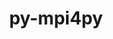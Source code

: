 ---
title: "py-mpi4py"
layout: cache
categories: [package, develop]
meta: {"compilers": ["apple-clang@16.0.0", "gcc@11.1.0", "gcc@11.4.0", "gcc@13.2.0", "intel-oneapi-compilers@2025.1.0"], "num_specs": 212, "num_specs_by_stack": {"data-vis-sdk": 12, "e4s": 52, "e4s-neoverse-v2": 27, "e4s-oneapi": 22, "e4s-rocm-external": 9, "hep": 5, "ml-darwin-aarch64-mps": 11, "ml-linux-aarch64-cpu": 13, "ml-linux-aarch64-cuda": 24, "ml-linux-x86_64-cpu": 13, "ml-linux-x86_64-cuda": 24, "root": 212}, "oss": ["sequoia", "ubuntu20.04", "ubuntu22.04", "ubuntu24.04"], "platforms": ["darwin", "linux"], "stacks": ["data-vis-sdk", "e4s", "e4s-neoverse-v2", "e4s-oneapi", "e4s-rocm-external", "hep", "ml-darwin-aarch64-mps", "ml-linux-aarch64-cpu", "ml-linux-aarch64-cuda", "ml-linux-x86_64-cpu", "ml-linux-x86_64-cuda", "root"], "targets": ["aarch64", "neoverse_v2", "x86_64_v3"], "versions": ["3.1.6", "4.0.1"]}
spec_details: [{"compiler": "apple-clang@16.0.0", "hash": "22llosa46mgo6hx6dyyl7fkgga2ytr4s", "os": "sequoia", "platform": "darwin", "size": "-", "stacks": ["ml-darwin-aarch64-mps", "root"], "target": "aarch64", "variants": ["build_system=python_pip"], "versions": ["4.0.1"]}, {"compiler": "apple-clang@16.0.0", "hash": "23c7mv56xmxcznmqjf33iuauh24zzwt6", "os": "sequoia", "platform": "darwin", "size": "-", "stacks": ["ml-darwin-aarch64-mps", "root"], "target": "aarch64", "variants": ["build_system=python_pip"], "versions": ["4.0.1"]}, {"compiler": "gcc@11.4.0", "hash": "23q3xcdeqqnrdeaoh6gxembrmtw7hfls", "os": "ubuntu22.04", "platform": "linux", "size": "-", "stacks": ["e4s-rocm-external", "root"], "target": "x86_64_v3", "variants": ["build_system=python_pip"], "versions": ["4.0.1"]}, {"compiler": "gcc@11.4.0", "hash": "2feova4prghd2gkebr23if6bojkyydpt", "os": "ubuntu22.04", "platform": "linux", "size": "-", "stacks": ["e4s", "root"], "target": "x86_64_v3", "variants": ["build_system=python_pip"], "versions": ["4.0.1"]}, {"compiler": "gcc@13.2.0", "hash": "2fvfdkyk4mgtmscl7j5f4au5t2yx4bi5", "os": "ubuntu24.04", "platform": "linux", "size": "-", "stacks": ["ml-linux-aarch64-cpu", "root"], "target": "aarch64", "variants": ["build_system=python_pip"], "versions": ["4.0.1"]}, {"compiler": "gcc@11.4.0", "hash": "2ixadul7g2ibuaucu6wvaa4jzmaef6ic", "os": "ubuntu22.04", "platform": "linux", "size": "-", "stacks": ["e4s", "root"], "target": "x86_64_v3", "variants": ["build_system=python_pip"], "versions": ["4.0.1"]}, {"compiler": "gcc@11.4.0", "hash": "2mxnftbllsa6bd7haptfukzq2vkc34uj", "os": "ubuntu22.04", "platform": "linux", "size": "-", "stacks": ["e4s-neoverse-v2", "root"], "target": "neoverse_v2", "variants": ["build_system=python_pip"], "versions": ["4.0.1"]}, {"compiler": "gcc@11.4.0", "hash": "2ui7ndk4vl5cwmy7fp7ltz5lvo5hh6nd", "os": "ubuntu22.04", "platform": "linux", "size": "-", "stacks": ["e4s-neoverse-v2", "root"], "target": "neoverse_v2", "variants": ["build_system=python_pip"], "versions": ["4.0.1"]}, {"compiler": "gcc@11.4.0", "hash": "2zx7epof3p3goikmwv3rzzjqpeaf2mtn", "os": "ubuntu22.04", "platform": "linux", "size": "-", "stacks": ["e4s-neoverse-v2", "root"], "target": "neoverse_v2", "variants": ["build_system=python_pip"], "versions": ["4.0.1"]}, {"compiler": "gcc@11.4.0", "hash": "36oy4rfxg2kfvsk4zmg4mv3bn3x5sxbo", "os": "ubuntu22.04", "platform": "linux", "size": "-", "stacks": ["e4s-neoverse-v2", "root"], "target": "neoverse_v2", "variants": ["build_system=python_pip"], "versions": ["4.0.1"]}, {"compiler": "gcc@13.2.0", "hash": "3jjoy6rgf47wxaduuckilsfn54q7kwps", "os": "ubuntu24.04", "platform": "linux", "size": "-", "stacks": ["ml-linux-aarch64-cuda", "root"], "target": "aarch64", "variants": ["build_system=python_pip"], "versions": ["4.0.1"]}, {"compiler": "gcc@11.4.0", "hash": "3u2lcy4icmxvfeff3h2hn5tslclkrm33", "os": "ubuntu22.04", "platform": "linux", "size": "-", "stacks": ["hep", "root"], "target": "x86_64_v3", "variants": ["build_system=python_pip"], "versions": ["4.0.1"]}, {"compiler": "intel-oneapi-compilers@2025.1.0", "hash": "3wag7gg5few4dyaugqkh3xlvea3zia4m", "os": "ubuntu22.04", "platform": "linux", "size": "-", "stacks": ["e4s-oneapi", "root"], "target": "x86_64_v3", "variants": ["build_system=python_pip"], "versions": ["4.0.1"]}, {"compiler": "gcc@11.4.0", "hash": "3yg7mb3joqfede6zmcyarzwv2cosa6f5", "os": "ubuntu22.04", "platform": "linux", "size": "-", "stacks": ["e4s", "root"], "target": "x86_64_v3", "variants": ["build_system=python_pip"], "versions": ["4.0.1"]}, {"compiler": "gcc@13.2.0", "hash": "46ssfktjloubssmpwgvdznkfpmzt7jht", "os": "ubuntu24.04", "platform": "linux", "size": "-", "stacks": ["ml-linux-aarch64-cpu", "root"], "target": "aarch64", "variants": ["build_system=python_pip"], "versions": ["4.0.1"]}, {"compiler": "gcc@13.2.0", "hash": "4ae6wuu3jzn2vbhfg6wy32bk2ar2rr5c", "os": "ubuntu24.04", "platform": "linux", "size": "-", "stacks": ["ml-linux-x86_64-cuda", "root"], "target": "x86_64_v3", "variants": ["build_system=python_pip"], "versions": ["4.0.1"]}, {"compiler": "gcc@13.2.0", "hash": "4djpyepnapobrk3kqe75kkfjcyofpfys", "os": "ubuntu24.04", "platform": "linux", "size": "-", "stacks": ["ml-linux-aarch64-cuda", "root"], "target": "aarch64", "variants": ["build_system=python_pip"], "versions": ["4.0.1"]}, {"compiler": "gcc@13.2.0", "hash": "4t6mpqbfyev56lv7buliifqvdymdztio", "os": "ubuntu24.04", "platform": "linux", "size": "-", "stacks": ["ml-linux-aarch64-cpu", "root"], "target": "aarch64", "variants": ["build_system=python_pip"], "versions": ["4.0.1"]}, {"compiler": "gcc@13.2.0", "hash": "4ukwjcbfg6clof3xxjdjy5x7ue7wgd2x", "os": "ubuntu24.04", "platform": "linux", "size": "-", "stacks": ["ml-linux-x86_64-cpu", "root"], "target": "x86_64_v3", "variants": ["build_system=python_pip"], "versions": ["4.0.1"]}, {"compiler": "apple-clang@16.0.0", "hash": "4wo4wu3diz2ughwxxke4xu6lawdmcl33", "os": "sequoia", "platform": "darwin", "size": "-", "stacks": ["ml-darwin-aarch64-mps", "root"], "target": "aarch64", "variants": ["build_system=python_pip"], "versions": ["4.0.1"]}, {"compiler": "gcc@13.2.0", "hash": "4yk7dz7asyldg2lqwnwv2ogvb5lu3loa", "os": "ubuntu24.04", "platform": "linux", "size": "-", "stacks": ["ml-linux-aarch64-cpu", "root"], "target": "aarch64", "variants": ["build_system=python_pip"], "versions": ["4.0.1"]}, {"compiler": "gcc@11.4.0", "hash": "5di5kewyfby23x22e6pgr6jhbctk3v6p", "os": "ubuntu22.04", "platform": "linux", "size": "-", "stacks": ["e4s-neoverse-v2", "root"], "target": "neoverse_v2", "variants": ["build_system=python_pip"], "versions": ["4.0.1"]}, {"compiler": "gcc@11.4.0", "hash": "5ge7tgigyc2jakhnp2xmycwvqh37den2", "os": "ubuntu22.04", "platform": "linux", "size": "-", "stacks": ["e4s", "root"], "target": "x86_64_v3", "variants": ["build_system=python_pip"], "versions": ["4.0.1"]}, {"compiler": "gcc@13.2.0", "hash": "5hba5cqr467skl7uvvud3mj7pqyzadz5", "os": "ubuntu24.04", "platform": "linux", "size": "-", "stacks": ["ml-linux-aarch64-cuda", "root"], "target": "aarch64", "variants": ["build_system=python_pip"], "versions": ["4.0.1"]}, {"compiler": "gcc@11.4.0", "hash": "5nnhsvkcth3redoszwzwpqkpr7dy5enp", "os": "ubuntu22.04", "platform": "linux", "size": "-", "stacks": ["e4s", "root"], "target": "x86_64_v3", "variants": ["build_system=python_pip"], "versions": ["4.0.1"]}, {"compiler": "gcc@11.4.0", "hash": "5tysdndbzrg37bdlf253qe6ir6z4h75d", "os": "ubuntu22.04", "platform": "linux", "size": "-", "stacks": ["e4s-neoverse-v2", "root"], "target": "neoverse_v2", "variants": ["build_system=python_pip"], "versions": ["4.0.1"]}, {"compiler": "gcc@13.2.0", "hash": "62bwrv7bw3muuge6cn2dpzmdvattxn6e", "os": "ubuntu24.04", "platform": "linux", "size": "-", "stacks": ["ml-linux-x86_64-cuda", "root"], "target": "x86_64_v3", "variants": ["build_system=python_pip"], "versions": ["4.0.1"]}, {"compiler": "gcc@13.2.0", "hash": "6375ifk4nnpv65yb6fr635zgfjlya6cb", "os": "ubuntu24.04", "platform": "linux", "size": "-", "stacks": ["ml-linux-x86_64-cuda", "root"], "target": "x86_64_v3", "variants": ["build_system=python_pip"], "versions": ["4.0.1"]}, {"compiler": "gcc@13.2.0", "hash": "65mlmhxibvhvddgezodzlvwlc6whuteq", "os": "ubuntu24.04", "platform": "linux", "size": "-", "stacks": ["ml-linux-aarch64-cuda", "root"], "target": "aarch64", "variants": ["build_system=python_pip"], "versions": ["4.0.1"]}, {"compiler": "gcc@13.2.0", "hash": "6avnpja5lbxof5vvt2atdlqixaetzvap", "os": "ubuntu24.04", "platform": "linux", "size": "-", "stacks": ["ml-linux-aarch64-cuda", "root"], "target": "aarch64", "variants": ["build_system=python_pip"], "versions": ["4.0.1"]}, {"compiler": "gcc@11.4.0", "hash": "6ivh3jbslywlfpw2vln7a6nrn2buvzlb", "os": "ubuntu22.04", "platform": "linux", "size": "-", "stacks": ["e4s-neoverse-v2", "root"], "target": "neoverse_v2", "variants": ["build_system=python_pip"], "versions": ["4.0.1"]}, {"compiler": "intel-oneapi-compilers@2025.1.0", "hash": "6ixxixzu5bkwixdb6fyozvzy7uhasnjv", "os": "ubuntu22.04", "platform": "linux", "size": "-", "stacks": ["e4s-oneapi", "root"], "target": "x86_64_v3", "variants": ["build_system=python_pip"], "versions": ["4.0.1"]}, {"compiler": "gcc@11.4.0", "hash": "6joltkudh4wkjftjlfa3c4x5rjnvkrci", "os": "ubuntu22.04", "platform": "linux", "size": "-", "stacks": ["e4s-rocm-external", "root"], "target": "x86_64_v3", "variants": ["build_system=python_pip"], "versions": ["4.0.1"]}, {"compiler": "gcc@13.2.0", "hash": "6xosmjwpv3gvuuthkgjbsiheheusioof", "os": "ubuntu24.04", "platform": "linux", "size": "-", "stacks": ["ml-linux-x86_64-cuda", "root"], "target": "x86_64_v3", "variants": ["build_system=python_pip"], "versions": ["4.0.1"]}, {"compiler": "gcc@13.2.0", "hash": "7dnkgo46gwx2swnclztlf7aloww3wxkr", "os": "ubuntu24.04", "platform": "linux", "size": "-", "stacks": ["ml-linux-aarch64-cuda", "root"], "target": "aarch64", "variants": ["build_system=python_pip"], "versions": ["4.0.1"]}, {"compiler": "intel-oneapi-compilers@2025.1.0", "hash": "7g4og5r3wzarje5tlxqnianseusbry4w", "os": "ubuntu22.04", "platform": "linux", "size": "-", "stacks": ["e4s-oneapi", "root"], "target": "x86_64_v3", "variants": ["build_system=python_pip"], "versions": ["4.0.1"]}, {"compiler": "gcc@11.4.0", "hash": "7lxw5cun6oesrnsmxiw7zzy6bq6dbqmy", "os": "ubuntu22.04", "platform": "linux", "size": "-", "stacks": ["e4s-neoverse-v2", "root"], "target": "neoverse_v2", "variants": ["build_system=python_pip"], "versions": ["4.0.1"]}, {"compiler": "gcc@11.1.0", "hash": "7pmehyk3zv4zyhj576okg45cpdc7chhc", "os": "ubuntu20.04", "platform": "linux", "size": "-", "stacks": ["data-vis-sdk", "root"], "target": "x86_64_v3", "variants": ["build_system=python_pip"], "versions": ["3.1.6"]}, {"compiler": "gcc@11.4.0", "hash": "7qu77dbqgt7l443ztt6hairduwxaioqu", "os": "ubuntu22.04", "platform": "linux", "size": "-", "stacks": ["e4s", "root"], "target": "x86_64_v3", "variants": ["build_system=python_pip"], "versions": ["4.0.1"]}, {"compiler": "gcc@11.1.0", "hash": "7sb75yd5vynjygio7oq2aybblqcdluvw", "os": "ubuntu20.04", "platform": "linux", "size": "-", "stacks": ["data-vis-sdk", "root"], "target": "x86_64_v3", "variants": ["build_system=python_pip"], "versions": ["3.1.6"]}, {"compiler": "gcc@11.1.0", "hash": "7vbd6xmffoutyu3fms7xu6rbmxmjm4oo", "os": "ubuntu20.04", "platform": "linux", "size": "-", "stacks": ["data-vis-sdk", "root"], "target": "x86_64_v3", "variants": ["build_system=python_pip"], "versions": ["3.1.6"]}, {"compiler": "apple-clang@16.0.0", "hash": "7w7sxlo22o2vwib6b56vurd35c6ukk6p", "os": "sequoia", "platform": "darwin", "size": "-", "stacks": ["ml-darwin-aarch64-mps", "root"], "target": "aarch64", "variants": ["build_system=python_pip"], "versions": ["4.0.1"]}, {"compiler": "gcc@11.4.0", "hash": "aipj3zamgfqmayun2exswtuj6vfgcow3", "os": "ubuntu22.04", "platform": "linux", "size": "-", "stacks": ["e4s-neoverse-v2", "root"], "target": "neoverse_v2", "variants": ["build_system=python_pip"], "versions": ["4.0.1"]}, {"compiler": "gcc@11.4.0", "hash": "autvj6j56g35jgi7jzqssg7vx4dkgbnv", "os": "ubuntu22.04", "platform": "linux", "size": "-", "stacks": ["e4s-neoverse-v2", "root"], "target": "neoverse_v2", "variants": ["build_system=python_pip"], "versions": ["4.0.1"]}, {"compiler": "gcc@11.4.0", "hash": "axkhewhzvouf2ilv3rn5daw6g2vd2snm", "os": "ubuntu22.04", "platform": "linux", "size": "-", "stacks": ["e4s-neoverse-v2", "root"], "target": "neoverse_v2", "variants": ["build_system=python_pip"], "versions": ["4.0.1"]}, {"compiler": "gcc@11.4.0", "hash": "b6fvsahh2n53iiq42auwny4udjgkkjue", "os": "ubuntu22.04", "platform": "linux", "size": "-", "stacks": ["e4s", "root"], "target": "x86_64_v3", "variants": ["build_system=python_pip"], "versions": ["4.0.1"]}, {"compiler": "gcc@11.4.0", "hash": "b7brjwcwlowzppkor35e66ljnbdurep3", "os": "ubuntu22.04", "platform": "linux", "size": "-", "stacks": ["e4s-neoverse-v2", "root"], "target": "neoverse_v2", "variants": ["build_system=python_pip"], "versions": ["4.0.1"]}, {"compiler": "intel-oneapi-compilers@2025.1.0", "hash": "b7ruauuxrdmwupcypwntlwmeitbr5akl", "os": "ubuntu22.04", "platform": "linux", "size": "-", "stacks": ["e4s-oneapi", "root"], "target": "x86_64_v3", "variants": ["build_system=python_pip"], "versions": ["4.0.1"]}, {"compiler": "gcc@13.2.0", "hash": "bohyooogvuzhhb6ta4a5q5szyirx3byd", "os": "ubuntu24.04", "platform": "linux", "size": "-", "stacks": ["ml-linux-x86_64-cpu", "root"], "target": "x86_64_v3", "variants": ["build_system=python_pip"], "versions": ["4.0.1"]}, {"compiler": "intel-oneapi-compilers@2025.1.0", "hash": "brmrjedndjuc4roquxl6mrfxrgl4t3cx", "os": "ubuntu22.04", "platform": "linux", "size": "-", "stacks": ["e4s-oneapi", "root"], "target": "x86_64_v3", "variants": ["build_system=python_pip"], "versions": ["4.0.1"]}, {"compiler": "intel-oneapi-compilers@2025.1.0", "hash": "c5pszu6q35dhmbjr2ly4viydxb6dxq4u", "os": "ubuntu22.04", "platform": "linux", "size": "-", "stacks": ["e4s-oneapi", "root"], "target": "x86_64_v3", "variants": ["build_system=python_pip"], "versions": ["4.0.1"]}, {"compiler": "intel-oneapi-compilers@2025.1.0", "hash": "cb72i6ojc4zsv5sqh5h2dvyialkalqzr", "os": "ubuntu22.04", "platform": "linux", "size": "-", "stacks": ["e4s-oneapi", "root"], "target": "x86_64_v3", "variants": ["build_system=python_pip"], "versions": ["4.0.1"]}, {"compiler": "gcc@13.2.0", "hash": "ce26lia4xppzfvaagagwsutztvcupced", "os": "ubuntu24.04", "platform": "linux", "size": "-", "stacks": ["ml-linux-x86_64-cpu", "root"], "target": "x86_64_v3", "variants": ["build_system=python_pip"], "versions": ["4.0.1"]}, {"compiler": "gcc@13.2.0", "hash": "cieic2ygqaggh2jac4moyqt362k2vmzx", "os": "ubuntu24.04", "platform": "linux", "size": "-", "stacks": ["ml-linux-aarch64-cuda", "root"], "target": "aarch64", "variants": ["build_system=python_pip"], "versions": ["4.0.1"]}, {"compiler": "gcc@11.4.0", "hash": "ckupi5opxz2oxboeevc7fanm4gx5dv3k", "os": "ubuntu22.04", "platform": "linux", "size": "-", "stacks": ["e4s", "root"], "target": "x86_64_v3", "variants": ["build_system=python_pip"], "versions": ["4.0.1"]}, {"compiler": "gcc@11.4.0", "hash": "cpf7t6ahql5q6izrfhdfz33yd5da3pqr", "os": "ubuntu22.04", "platform": "linux", "size": "-", "stacks": ["e4s-neoverse-v2", "root"], "target": "neoverse_v2", "variants": ["build_system=python_pip"], "versions": ["4.0.1"]}, {"compiler": "gcc@13.2.0", "hash": "cwz2aa3r54q7dvoycq24vso7aclfivmn", "os": "ubuntu24.04", "platform": "linux", "size": "-", "stacks": ["ml-linux-x86_64-cuda", "root"], "target": "x86_64_v3", "variants": ["build_system=python_pip"], "versions": ["4.0.1"]}, {"compiler": "gcc@11.4.0", "hash": "czl7l5hwz5vqp3suopxf57tm754zhvmk", "os": "ubuntu22.04", "platform": "linux", "size": "-", "stacks": ["e4s-neoverse-v2", "root"], "target": "neoverse_v2", "variants": ["build_system=python_pip"], "versions": ["4.0.1"]}, {"compiler": "gcc@13.2.0", "hash": "d26yiylvtkpl562df5kdjj4cc3x3daqi", "os": "ubuntu24.04", "platform": "linux", "size": "-", "stacks": ["ml-linux-aarch64-cuda", "root"], "target": "aarch64", "variants": ["build_system=python_pip"], "versions": ["4.0.1"]}, {"compiler": "intel-oneapi-compilers@2025.1.0", "hash": "d6comdjosx5szftjftw3ltyxqcgjupzf", "os": "ubuntu22.04", "platform": "linux", "size": "-", "stacks": ["e4s-oneapi", "root"], "target": "x86_64_v3", "variants": ["build_system=python_pip"], "versions": ["4.0.1"]}, {"compiler": "intel-oneapi-compilers@2025.1.0", "hash": "dhemy5ctpx27owcukubalgoiqvevc62u", "os": "ubuntu22.04", "platform": "linux", "size": "-", "stacks": ["e4s-oneapi", "root"], "target": "x86_64_v3", "variants": ["build_system=python_pip"], "versions": ["4.0.1"]}, {"compiler": "gcc@13.2.0", "hash": "dixp7joia6ljp3j7vxc323ppkm4uxuru", "os": "ubuntu24.04", "platform": "linux", "size": "-", "stacks": ["ml-linux-aarch64-cuda", "root"], "target": "aarch64", "variants": ["build_system=python_pip"], "versions": ["4.0.1"]}, {"compiler": "gcc@11.4.0", "hash": "dl25hndoibghy627szjrilmft4rjwri7", "os": "ubuntu22.04", "platform": "linux", "size": "-", "stacks": ["e4s", "root"], "target": "x86_64_v3", "variants": ["build_system=python_pip"], "versions": ["4.0.1"]}, {"compiler": "gcc@11.4.0", "hash": "dnd67gx4mdnfzn3ehenk7anrmwjzmqrj", "os": "ubuntu22.04", "platform": "linux", "size": "-", "stacks": ["e4s", "root"], "target": "x86_64_v3", "variants": ["build_system=python_pip"], "versions": ["4.0.1"]}, {"compiler": "gcc@13.2.0", "hash": "ecitv4i4bp3tlhqdd2b37bmgbknkt6bu", "os": "ubuntu24.04", "platform": "linux", "size": "-", "stacks": ["ml-linux-x86_64-cuda", "root"], "target": "x86_64_v3", "variants": ["build_system=python_pip"], "versions": ["4.0.1"]}, {"compiler": "gcc@11.4.0", "hash": "euygkhjx25piwneapzdry3ec5ilkbdig", "os": "ubuntu22.04", "platform": "linux", "size": "-", "stacks": ["e4s-neoverse-v2", "root"], "target": "neoverse_v2", "variants": ["build_system=python_pip"], "versions": ["4.0.1"]}, {"compiler": "gcc@13.2.0", "hash": "ezyozrkd35fwvzmsdyvi5c5vjqmgcla5", "os": "ubuntu24.04", "platform": "linux", "size": "-", "stacks": ["ml-linux-aarch64-cuda", "root"], "target": "aarch64", "variants": ["build_system=python_pip"], "versions": ["4.0.1"]}, {"compiler": "gcc@11.4.0", "hash": "fgevfcswtll66cyeljq63m44homxc3m7", "os": "ubuntu22.04", "platform": "linux", "size": "-", "stacks": ["e4s", "root"], "target": "x86_64_v3", "variants": ["build_system=python_pip"], "versions": ["4.0.1"]}, {"compiler": "gcc@13.2.0", "hash": "fptr27lfnbwwt6vofutotmad2pvnx6ja", "os": "ubuntu24.04", "platform": "linux", "size": "-", "stacks": ["ml-linux-aarch64-cuda", "root"], "target": "aarch64", "variants": ["build_system=python_pip"], "versions": ["4.0.1"]}, {"compiler": "apple-clang@16.0.0", "hash": "fw2vzgs3cmpkpytpezzk4exjrbtn2bx4", "os": "sequoia", "platform": "darwin", "size": "-", "stacks": ["ml-darwin-aarch64-mps", "root"], "target": "aarch64", "variants": ["build_system=python_pip"], "versions": ["4.0.1"]}, {"compiler": "gcc@13.2.0", "hash": "gvco62regmn74mxxmvl5nkd6qdv3e5z5", "os": "ubuntu24.04", "platform": "linux", "size": "-", "stacks": ["ml-linux-x86_64-cuda", "root"], "target": "x86_64_v3", "variants": ["build_system=python_pip"], "versions": ["4.0.1"]}, {"compiler": "gcc@11.4.0", "hash": "gzdpwgdsblww3hmvje46s4nrpvb2z2ip", "os": "ubuntu22.04", "platform": "linux", "size": "-", "stacks": ["e4s", "root"], "target": "x86_64_v3", "variants": ["build_system=python_pip"], "versions": ["4.0.1"]}, {"compiler": "gcc@11.4.0", "hash": "h2hxl5bfkcozftyzf3zcvvvqyf4wqaaa", "os": "ubuntu22.04", "platform": "linux", "size": "-", "stacks": ["hep", "root"], "target": "x86_64_v3", "variants": ["build_system=python_pip"], "versions": ["4.0.1"]}, {"compiler": "gcc@11.4.0", "hash": "hd2lnvngr6ps4lrorohtfcg456hbtphz", "os": "ubuntu22.04", "platform": "linux", "size": "-", "stacks": ["e4s-neoverse-v2", "root"], "target": "neoverse_v2", "variants": ["build_system=python_pip"], "versions": ["4.0.1"]}, {"compiler": "gcc@13.2.0", "hash": "hma7ghs5eiqftwiopbaud4l7j7eyt2sh", "os": "ubuntu24.04", "platform": "linux", "size": "-", "stacks": ["ml-linux-aarch64-cuda", "root"], "target": "aarch64", "variants": ["build_system=python_pip"], "versions": ["4.0.1"]}, {"compiler": "gcc@11.4.0", "hash": "hp6lr5x53a23it7zwcv7bon5oamvkiwj", "os": "ubuntu22.04", "platform": "linux", "size": "-", "stacks": ["e4s", "root"], "target": "x86_64_v3", "variants": ["build_system=python_pip"], "versions": ["4.0.1"]}, {"compiler": "gcc@11.4.0", "hash": "hqfbx7jhr5nz5yvdqe7uxf7u6lkppeu7", "os": "ubuntu22.04", "platform": "linux", "size": "-", "stacks": ["e4s", "root"], "target": "x86_64_v3", "variants": ["build_system=python_pip"], "versions": ["4.0.1"]}, {"compiler": "gcc@13.2.0", "hash": "i7dhj63advzvl2cp22ebbxzt6vz4vrk2", "os": "ubuntu24.04", "platform": "linux", "size": "-", "stacks": ["ml-linux-aarch64-cuda", "root"], "target": "aarch64", "variants": ["build_system=python_pip"], "versions": ["4.0.1"]}, {"compiler": "gcc@13.2.0", "hash": "ibamhurfypyspvvv2vnq2n4cu3fapsou", "os": "ubuntu24.04", "platform": "linux", "size": "-", "stacks": ["ml-linux-x86_64-cuda", "root"], "target": "x86_64_v3", "variants": ["build_system=python_pip"], "versions": ["4.0.1"]}, {"compiler": "gcc@11.1.0", "hash": "ihmyjvhgo54h27plvxllbwfrqkuaid5i", "os": "ubuntu20.04", "platform": "linux", "size": "-", "stacks": ["data-vis-sdk", "root"], "target": "x86_64_v3", "variants": ["build_system=python_pip"], "versions": ["3.1.6"]}, {"compiler": "gcc@13.2.0", "hash": "iklkhoepjpakuae4ptpeo3tfueee4xqw", "os": "ubuntu24.04", "platform": "linux", "size": "-", "stacks": ["ml-linux-aarch64-cuda", "root"], "target": "aarch64", "variants": ["build_system=python_pip"], "versions": ["4.0.1"]}, {"compiler": "gcc@11.4.0", "hash": "ilb2crzuhzdcuvu3afkmaojlddks7b2p", "os": "ubuntu22.04", "platform": "linux", "size": "-", "stacks": ["e4s", "root"], "target": "x86_64_v3", "variants": ["build_system=python_pip"], "versions": ["4.0.1"]}, {"compiler": "gcc@11.4.0", "hash": "in2bs4tai623caot6pjcx7wrapqavbw6", "os": "ubuntu22.04", "platform": "linux", "size": "-", "stacks": ["e4s-neoverse-v2", "root"], "target": "neoverse_v2", "variants": ["build_system=python_pip"], "versions": ["4.0.1"]}, {"compiler": "gcc@13.2.0", "hash": "iodoelyybjkqkpqmsdjurfyzdys5kl6f", "os": "ubuntu24.04", "platform": "linux", "size": "-", "stacks": ["ml-linux-aarch64-cpu", "root"], "target": "aarch64", "variants": ["build_system=python_pip"], "versions": ["4.0.1"]}, {"compiler": "gcc@13.2.0", "hash": "iowbpo2p3oog5yqj3dglzrfkwm64d2dl", "os": "ubuntu24.04", "platform": "linux", "size": "-", "stacks": ["ml-linux-x86_64-cpu", "root"], "target": "x86_64_v3", "variants": ["build_system=python_pip"], "versions": ["4.0.1"]}, {"compiler": "gcc@11.4.0", "hash": "ix766xemujkaovdc7c4qqetaeiqcovaa", "os": "ubuntu22.04", "platform": "linux", "size": "-", "stacks": ["e4s-neoverse-v2", "root"], "target": "neoverse_v2", "variants": ["build_system=python_pip"], "versions": ["4.0.1"]}, {"compiler": "gcc@11.4.0", "hash": "jcfyesqcd7uzu2xiojjehokqe53clytc", "os": "ubuntu22.04", "platform": "linux", "size": "-", "stacks": ["e4s", "root"], "target": "x86_64_v3", "variants": ["build_system=python_pip"], "versions": ["4.0.1"]}, {"compiler": "gcc@13.2.0", "hash": "jeiheole2satomotullyzff2xmicsjwf", "os": "ubuntu24.04", "platform": "linux", "size": "-", "stacks": ["ml-linux-aarch64-cpu", "root"], "target": "aarch64", "variants": ["build_system=python_pip"], "versions": ["4.0.1"]}, {"compiler": "apple-clang@16.0.0", "hash": "jkup5gk3ty6wlp7ukq3nrwrpdzwvxljc", "os": "sequoia", "platform": "darwin", "size": "-", "stacks": ["ml-darwin-aarch64-mps", "root"], "target": "aarch64", "variants": ["build_system=python_pip"], "versions": ["4.0.1"]}, {"compiler": "gcc@13.2.0", "hash": "jq6a46w3monbs54fzf5cptvz7m4nqzyi", "os": "ubuntu24.04", "platform": "linux", "size": "-", "stacks": ["ml-linux-x86_64-cpu", "root"], "target": "x86_64_v3", "variants": ["build_system=python_pip"], "versions": ["4.0.1"]}, {"compiler": "intel-oneapi-compilers@2025.1.0", "hash": "jsuxgbfm5le7lhdgko4tyeesj7qlx7oi", "os": "ubuntu22.04", "platform": "linux", "size": "-", "stacks": ["e4s-oneapi", "root"], "target": "x86_64_v3", "variants": ["build_system=python_pip"], "versions": ["4.0.1"]}, {"compiler": "gcc@13.2.0", "hash": "jxj57ad43fm5qtdgfngpcbham662ftd6", "os": "ubuntu24.04", "platform": "linux", "size": "-", "stacks": ["ml-linux-x86_64-cuda", "root"], "target": "x86_64_v3", "variants": ["build_system=python_pip"], "versions": ["4.0.1"]}, {"compiler": "gcc@11.4.0", "hash": "jyomoq347oupw4vpxyhvfgq36ffiimkm", "os": "ubuntu22.04", "platform": "linux", "size": "-", "stacks": ["e4s", "root"], "target": "x86_64_v3", "variants": ["build_system=python_pip"], "versions": ["4.0.1"]}, {"compiler": "gcc@11.4.0", "hash": "k53iwom7hyif6tpkxx2u7wyxfozem4t6", "os": "ubuntu22.04", "platform": "linux", "size": "-", "stacks": ["e4s-neoverse-v2", "root"], "target": "neoverse_v2", "variants": ["build_system=python_pip"], "versions": ["4.0.1"]}, {"compiler": "gcc@11.4.0", "hash": "k5a4b6z55uqkqoi6ufaollvkooke6fpa", "os": "ubuntu22.04", "platform": "linux", "size": "-", "stacks": ["e4s-rocm-external", "root"], "target": "x86_64_v3", "variants": ["build_system=python_pip"], "versions": ["4.0.1"]}, {"compiler": "apple-clang@16.0.0", "hash": "kvs6e3dyishdmlrwqxokoc452dbprlkh", "os": "sequoia", "platform": "darwin", "size": "-", "stacks": ["ml-darwin-aarch64-mps", "root"], "target": "aarch64", "variants": ["build_system=python_pip"], "versions": ["4.0.1"]}, {"compiler": "gcc@13.2.0", "hash": "kzt24jgi2qrtpid6jwgllxmfc5qugl6g", "os": "ubuntu24.04", "platform": "linux", "size": "-", "stacks": ["ml-linux-x86_64-cuda", "root"], "target": "x86_64_v3", "variants": ["build_system=python_pip"], "versions": ["4.0.1"]}, {"compiler": "gcc@11.1.0", "hash": "l4fwhz4prnbwnkxi7o6zx7jrbckn3cef", "os": "ubuntu20.04", "platform": "linux", "size": "-", "stacks": ["data-vis-sdk", "root"], "target": "x86_64_v3", "variants": ["build_system=python_pip"], "versions": ["3.1.6"]}, {"compiler": "gcc@13.2.0", "hash": "lb55gfbi4x2frn7x3qjftvl722j5ndik", "os": "ubuntu24.04", "platform": "linux", "size": "-", "stacks": ["ml-linux-x86_64-cuda", "root"], "target": "x86_64_v3", "variants": ["build_system=python_pip"], "versions": ["4.0.1"]}, {"compiler": "gcc@11.4.0", "hash": "lkfkldunhbknca5qibpkfunj5okmotxz", "os": "ubuntu22.04", "platform": "linux", "size": "-", "stacks": ["e4s", "root"], "target": "x86_64_v3", "variants": ["build_system=python_pip"], "versions": ["4.0.1"]}, {"compiler": "intel-oneapi-compilers@2025.1.0", "hash": "loy2apuxawox6jfbc5p5h37opglmxqiw", "os": "ubuntu22.04", "platform": "linux", "size": "-", "stacks": ["e4s-oneapi", "root"], "target": "x86_64_v3", "variants": ["build_system=python_pip"], "versions": ["4.0.1"]}, {"compiler": "gcc@11.1.0", "hash": "luy6xtbwnoiwnaea3cuzkvlxm72azzjr", "os": "ubuntu20.04", "platform": "linux", "size": "-", "stacks": ["data-vis-sdk", "root"], "target": "x86_64_v3", "variants": ["build_system=python_pip"], "versions": ["3.1.6"]}, {"compiler": "gcc@11.4.0", "hash": "lw455zcccr5cv3rmwibrwkkme2luh2mn", "os": "ubuntu22.04", "platform": "linux", "size": "-", "stacks": ["e4s", "root"], "target": "x86_64_v3", "variants": ["build_system=python_pip"], "versions": ["4.0.1"]}, {"compiler": "apple-clang@16.0.0", "hash": "lz3pugifcnplhge2fnf7fo45chlnf3vy", "os": "sequoia", "platform": "darwin", "size": "-", "stacks": ["ml-darwin-aarch64-mps", "root"], "target": "aarch64", "variants": ["build_system=python_pip"], "versions": ["4.0.1"]}, {"compiler": "gcc@11.4.0", "hash": "ma6elo6d5dmyokzktafx6d5oquhba46v", "os": "ubuntu22.04", "platform": "linux", "size": "-", "stacks": ["e4s", "root"], "target": "x86_64_v3", "variants": ["build_system=python_pip"], "versions": ["4.0.1"]}, {"compiler": "gcc@11.4.0", "hash": "mdhpnhnizhcdtamw4cfpfr4sg7cluqel", "os": "ubuntu22.04", "platform": "linux", "size": "-", "stacks": ["e4s", "root"], "target": "x86_64_v3", "variants": ["build_system=python_pip"], "versions": ["4.0.1"]}, {"compiler": "gcc@13.2.0", "hash": "mfncaitfnd7bynjdpretkyvywaoygti4", "os": "ubuntu24.04", "platform": "linux", "size": "-", "stacks": ["ml-linux-aarch64-cpu", "root"], "target": "aarch64", "variants": ["build_system=python_pip"], "versions": ["4.0.1"]}, {"compiler": "gcc@11.1.0", "hash": "mgbar7txoxjgafd2lkebaoht3mc7qesx", "os": "ubuntu20.04", "platform": "linux", "size": "-", "stacks": ["data-vis-sdk", "root"], "target": "x86_64_v3", "variants": ["build_system=python_pip"], "versions": ["3.1.6"]}, {"compiler": "gcc@13.2.0", "hash": "mhxycmprujflxryto6ovrghe5yhi77dg", "os": "ubuntu24.04", "platform": "linux", "size": "-", "stacks": ["ml-linux-x86_64-cuda", "root"], "target": "x86_64_v3", "variants": ["build_system=python_pip"], "versions": ["4.0.1"]}, {"compiler": "gcc@11.4.0", "hash": "mi6nxlskmrde47odumh7vbb6tbcci3df", "os": "ubuntu22.04", "platform": "linux", "size": "-", "stacks": ["e4s", "root"], "target": "x86_64_v3", "variants": ["build_system=python_pip"], "versions": ["4.0.1"]}, {"compiler": "intel-oneapi-compilers@2025.1.0", "hash": "mlmlrvy4drat3ahpqkbuktepfljprcd6", "os": "ubuntu22.04", "platform": "linux", "size": "-", "stacks": ["e4s-oneapi", "root"], "target": "x86_64_v3", "variants": ["build_system=python_pip"], "versions": ["4.0.1"]}, {"compiler": "gcc@11.1.0", "hash": "mnnpeyi5h3ubeymisybbnjus2r5fe6ib", "os": "ubuntu20.04", "platform": "linux", "size": "-", "stacks": ["data-vis-sdk", "root"], "target": "x86_64_v3", "variants": ["build_system=python_pip"], "versions": ["3.1.6"]}, {"compiler": "gcc@13.2.0", "hash": "mpiwohae67lu7d6utdkkqxsmx7httj4s", "os": "ubuntu24.04", "platform": "linux", "size": "-", "stacks": ["ml-linux-x86_64-cpu", "root"], "target": "x86_64_v3", "variants": ["build_system=python_pip"], "versions": ["4.0.1"]}, {"compiler": "gcc@11.4.0", "hash": "mvs3p5fi3ikouztyjs2asgcszser27pt", "os": "ubuntu22.04", "platform": "linux", "size": "-", "stacks": ["e4s", "root"], "target": "x86_64_v3", "variants": ["build_system=python_pip"], "versions": ["4.0.1"]}, {"compiler": "gcc@11.4.0", "hash": "mzqgin3bggphrxj6sniq4jl35ommgyhp", "os": "ubuntu22.04", "platform": "linux", "size": "-", "stacks": ["e4s-neoverse-v2", "root"], "target": "neoverse_v2", "variants": ["build_system=python_pip"], "versions": ["4.0.1"]}, {"compiler": "gcc@11.4.0", "hash": "npjwppra7lb2pcrrgtkxhbadskcqqr3l", "os": "ubuntu22.04", "platform": "linux", "size": "-", "stacks": ["e4s", "root"], "target": "x86_64_v3", "variants": ["build_system=python_pip"], "versions": ["4.0.1"]}, {"compiler": "gcc@11.4.0", "hash": "nulhp3aw5qg4bdq374bih7pp7qcj6try", "os": "ubuntu22.04", "platform": "linux", "size": "-", "stacks": ["e4s-neoverse-v2", "root"], "target": "neoverse_v2", "variants": ["build_system=python_pip"], "versions": ["4.0.1"]}, {"compiler": "gcc@11.4.0", "hash": "nvsbwosd4qt7vxvftoatoz5b5ogsxu65", "os": "ubuntu22.04", "platform": "linux", "size": "-", "stacks": ["e4s", "root"], "target": "x86_64_v3", "variants": ["build_system=python_pip"], "versions": ["4.0.1"]}, {"compiler": "gcc@11.4.0", "hash": "nzbknnbjslx36jrh3akuezfhn7bunspo", "os": "ubuntu22.04", "platform": "linux", "size": "-", "stacks": ["e4s-rocm-external", "root"], "target": "x86_64_v3", "variants": ["build_system=python_pip"], "versions": ["4.0.1"]}, {"compiler": "gcc@13.2.0", "hash": "o36zsgqjy5g67n7rjnszu6p3fzbwiumo", "os": "ubuntu24.04", "platform": "linux", "size": "-", "stacks": ["ml-linux-aarch64-cuda", "root"], "target": "aarch64", "variants": ["build_system=python_pip"], "versions": ["4.0.1"]}, {"compiler": "gcc@13.2.0", "hash": "o6qgkonlijtuu5p2ayfxn5hfypsbhsip", "os": "ubuntu24.04", "platform": "linux", "size": "-", "stacks": ["ml-linux-x86_64-cuda", "root"], "target": "x86_64_v3", "variants": ["build_system=python_pip"], "versions": ["4.0.1"]}, {"compiler": "gcc@11.4.0", "hash": "od5utsbsqekg623pyyb5istap3ere6xn", "os": "ubuntu22.04", "platform": "linux", "size": "-", "stacks": ["e4s", "root"], "target": "x86_64_v3", "variants": ["build_system=python_pip"], "versions": ["4.0.1"]}, {"compiler": "gcc@11.4.0", "hash": "od6hwbvpfiqw4rgww5omrhj6lazoalfi", "os": "ubuntu22.04", "platform": "linux", "size": "-", "stacks": ["e4s-neoverse-v2", "root"], "target": "neoverse_v2", "variants": ["build_system=python_pip"], "versions": ["4.0.1"]}, {"compiler": "gcc@13.2.0", "hash": "ofidjqdmrdveayefciglpcg7csyqshs2", "os": "ubuntu24.04", "platform": "linux", "size": "-", "stacks": ["ml-linux-x86_64-cpu", "root"], "target": "x86_64_v3", "variants": ["build_system=python_pip"], "versions": ["4.0.1"]}, {"compiler": "gcc@11.4.0", "hash": "ojabxftds7cd6ou3srw6ovrpglgm4zzw", "os": "ubuntu22.04", "platform": "linux", "size": "-", "stacks": ["e4s", "root"], "target": "x86_64_v3", "variants": ["build_system=python_pip"], "versions": ["4.0.1"]}, {"compiler": "gcc@11.4.0", "hash": "orowrvi6qzfg6gh4j257q573mzcjibcz", "os": "ubuntu22.04", "platform": "linux", "size": "-", "stacks": ["e4s", "root"], "target": "x86_64_v3", "variants": ["build_system=python_pip"], "versions": ["4.0.1"]}, {"compiler": "intel-oneapi-compilers@2025.1.0", "hash": "osoyno4fuw7xik2v2tvtsor7meypcep3", "os": "ubuntu22.04", "platform": "linux", "size": "-", "stacks": ["e4s-oneapi", "root"], "target": "x86_64_v3", "variants": ["build_system=python_pip"], "versions": ["4.0.1"]}, {"compiler": "gcc@11.4.0", "hash": "ote2irnhkud2pqwj745v7dah766d5xxm", "os": "ubuntu22.04", "platform": "linux", "size": "-", "stacks": ["e4s", "root"], "target": "x86_64_v3", "variants": ["build_system=python_pip"], "versions": ["4.0.1"]}, {"compiler": "gcc@11.4.0", "hash": "ottp2xcaikku6l4lg4g7e5rsuy6ppgnn", "os": "ubuntu22.04", "platform": "linux", "size": "-", "stacks": ["e4s-neoverse-v2", "root"], "target": "neoverse_v2", "variants": ["build_system=python_pip"], "versions": ["4.0.1"]}, {"compiler": "gcc@11.4.0", "hash": "oz3tu6ay3dd3yxziverqx6b7jbxr54t3", "os": "ubuntu22.04", "platform": "linux", "size": "-", "stacks": ["e4s", "root"], "target": "x86_64_v3", "variants": ["build_system=python_pip"], "versions": ["4.0.1"]}, {"compiler": "gcc@13.2.0", "hash": "pfehhoqkrk2gv53t5uq5nig4bh4uamhx", "os": "ubuntu24.04", "platform": "linux", "size": "-", "stacks": ["ml-linux-x86_64-cuda", "root"], "target": "x86_64_v3", "variants": ["build_system=python_pip"], "versions": ["4.0.1"]}, {"compiler": "gcc@13.2.0", "hash": "pfvezramakuaxee2w7gfmvi3nyvzdp2b", "os": "ubuntu24.04", "platform": "linux", "size": "-", "stacks": ["ml-linux-x86_64-cuda", "root"], "target": "x86_64_v3", "variants": ["build_system=python_pip"], "versions": ["4.0.1"]}, {"compiler": "gcc@13.2.0", "hash": "pmvkuebjzjzwtgfrp4nvi6crsubcmwwt", "os": "ubuntu24.04", "platform": "linux", "size": "-", "stacks": ["ml-linux-aarch64-cpu", "root"], "target": "aarch64", "variants": ["build_system=python_pip"], "versions": ["4.0.1"]}, {"compiler": "gcc@11.4.0", "hash": "pnkyjzuumebvt2b5h2cyfa7unrbmy3x2", "os": "ubuntu22.04", "platform": "linux", "size": "-", "stacks": ["e4s", "root"], "target": "x86_64_v3", "variants": ["build_system=python_pip"], "versions": ["4.0.1"]}, {"compiler": "gcc@13.2.0", "hash": "q5inlvjeic3hlk3w4naau24pjonmswcd", "os": "ubuntu24.04", "platform": "linux", "size": "-", "stacks": ["ml-linux-aarch64-cpu", "root"], "target": "aarch64", "variants": ["build_system=python_pip"], "versions": ["4.0.1"]}, {"compiler": "apple-clang@16.0.0", "hash": "qcxiczf5gl5ks7ienoqz5znrjh3ezu4m", "os": "sequoia", "platform": "darwin", "size": "-", "stacks": ["ml-darwin-aarch64-mps", "root"], "target": "aarch64", "variants": ["build_system=python_pip"], "versions": ["4.0.1"]}, {"compiler": "gcc@13.2.0", "hash": "qfrqx3ix7qrxnrgjlr4pnfwevhyrdx2o", "os": "ubuntu24.04", "platform": "linux", "size": "-", "stacks": ["ml-linux-x86_64-cuda", "root"], "target": "x86_64_v3", "variants": ["build_system=python_pip"], "versions": ["4.0.1"]}, {"compiler": "gcc@13.2.0", "hash": "qgx4zhl7vb4u4drxhv7ktf42ghd7l6v7", "os": "ubuntu24.04", "platform": "linux", "size": "-", "stacks": ["ml-linux-x86_64-cuda", "root"], "target": "x86_64_v3", "variants": ["build_system=python_pip"], "versions": ["4.0.1"]}, {"compiler": "gcc@11.4.0", "hash": "qq4mhigb7cripzlywxqhjrdltn6gsjlr", "os": "ubuntu22.04", "platform": "linux", "size": "-", "stacks": ["hep", "root"], "target": "x86_64_v3", "variants": ["build_system=python_pip"], "versions": ["4.0.1"]}, {"compiler": "gcc@11.4.0", "hash": "qvstjtffd77rgpclxlvqzyfmuhzp73y4", "os": "ubuntu22.04", "platform": "linux", "size": "-", "stacks": ["e4s-neoverse-v2", "root"], "target": "neoverse_v2", "variants": ["build_system=python_pip"], "versions": ["4.0.1"]}, {"compiler": "gcc@11.4.0", "hash": "qxhnqnlhyec4uszikibs76zvwm46wfpx", "os": "ubuntu22.04", "platform": "linux", "size": "-", "stacks": ["e4s", "root"], "target": "x86_64_v3", "variants": ["build_system=python_pip"], "versions": ["4.0.1"]}, {"compiler": "gcc@13.2.0", "hash": "qytjy5q7ojoi7obppnd5aagttfjxr4i7", "os": "ubuntu24.04", "platform": "linux", "size": "-", "stacks": ["ml-linux-x86_64-cpu", "root"], "target": "x86_64_v3", "variants": ["build_system=python_pip"], "versions": ["4.0.1"]}, {"compiler": "gcc@11.4.0", "hash": "r2m4xr5ncbz2f5ytze4dxavyg4origsl", "os": "ubuntu22.04", "platform": "linux", "size": "-", "stacks": ["e4s", "root"], "target": "x86_64_v3", "variants": ["build_system=python_pip"], "versions": ["4.0.1"]}, {"compiler": "gcc@13.2.0", "hash": "r3eoecz3jo5nvbjdd7zqaivftakx3ezx", "os": "ubuntu24.04", "platform": "linux", "size": "-", "stacks": ["ml-linux-x86_64-cuda", "root"], "target": "x86_64_v3", "variants": ["build_system=python_pip"], "versions": ["4.0.1"]}, {"compiler": "gcc@11.1.0", "hash": "r7j4ppzpjvncwr3vruspkz3doyng4nmg", "os": "ubuntu20.04", "platform": "linux", "size": "-", "stacks": ["data-vis-sdk", "root"], "target": "x86_64_v3", "variants": ["build_system=python_pip"], "versions": ["3.1.6"]}, {"compiler": "gcc@11.4.0", "hash": "rbpirasekudji3ckvumm4hrfb3lqb3gq", "os": "ubuntu22.04", "platform": "linux", "size": "-", "stacks": ["hep", "root"], "target": "x86_64_v3", "variants": ["build_system=python_pip"], "versions": ["4.0.1"]}, {"compiler": "gcc@11.4.0", "hash": "rc5l3cpdylxdh5rqhcbjwig2qfjlpccq", "os": "ubuntu22.04", "platform": "linux", "size": "-", "stacks": ["e4s", "root"], "target": "x86_64_v3", "variants": ["build_system=python_pip"], "versions": ["4.0.1"]}, {"compiler": "gcc@11.4.0", "hash": "rfe3q6k2ow6a7cljhxulnwetucqm774f", "os": "ubuntu22.04", "platform": "linux", "size": "-", "stacks": ["e4s", "root"], "target": "x86_64_v3", "variants": ["build_system=python_pip"], "versions": ["4.0.1"]}, {"compiler": "gcc@13.2.0", "hash": "rmmujbz2dedgab2o2q4ynpk4mv7k7pfx", "os": "ubuntu24.04", "platform": "linux", "size": "-", "stacks": ["ml-linux-aarch64-cuda", "root"], "target": "aarch64", "variants": ["build_system=python_pip"], "versions": ["4.0.1"]}, {"compiler": "intel-oneapi-compilers@2025.1.0", "hash": "rr6az2eiqvn6ilv3hmkihxupxhisvh3s", "os": "ubuntu22.04", "platform": "linux", "size": "-", "stacks": ["e4s-oneapi", "root"], "target": "x86_64_v3", "variants": ["build_system=python_pip"], "versions": ["4.0.1"]}, {"compiler": "gcc@13.2.0", "hash": "rts4kmcj2rcfeapthaz4y7oln4oobgxa", "os": "ubuntu24.04", "platform": "linux", "size": "-", "stacks": ["ml-linux-x86_64-cpu", "root"], "target": "x86_64_v3", "variants": ["build_system=python_pip"], "versions": ["4.0.1"]}, {"compiler": "gcc@11.4.0", "hash": "rv3kuvpr6rws4gqax7jzzlvc54i2s6q4", "os": "ubuntu22.04", "platform": "linux", "size": "-", "stacks": ["e4s-rocm-external", "root"], "target": "x86_64_v3", "variants": ["build_system=python_pip"], "versions": ["4.0.1"]}, {"compiler": "gcc@11.4.0", "hash": "rxubxtauggnl6hlygfwuvisq4tht2745", "os": "ubuntu22.04", "platform": "linux", "size": "-", "stacks": ["e4s", "root"], "target": "x86_64_v3", "variants": ["build_system=python_pip"], "versions": ["4.0.1"]}, {"compiler": "gcc@13.2.0", "hash": "s4dal7wo6au5hk44onpk26hljg5bzknu", "os": "ubuntu24.04", "platform": "linux", "size": "-", "stacks": ["ml-linux-aarch64-cuda", "root"], "target": "aarch64", "variants": ["build_system=python_pip"], "versions": ["4.0.1"]}, {"compiler": "intel-oneapi-compilers@2025.1.0", "hash": "sd2wgjmyyoaiehbp5elb2gmqxbpylpki", "os": "ubuntu22.04", "platform": "linux", "size": "-", "stacks": ["e4s-oneapi", "root"], "target": "x86_64_v3", "variants": ["build_system=python_pip"], "versions": ["4.0.1"]}, {"compiler": "gcc@11.4.0", "hash": "sdammamwhj5yqtln7ygkam4c7r7ttyma", "os": "ubuntu22.04", "platform": "linux", "size": "-", "stacks": ["e4s", "root"], "target": "x86_64_v3", "variants": ["build_system=python_pip"], "versions": ["4.0.1"]}, {"compiler": "intel-oneapi-compilers@2025.1.0", "hash": "sgkv3dnaju4qjuhfozpu5k2any6qnvpo", "os": "ubuntu22.04", "platform": "linux", "size": "-", "stacks": ["e4s-oneapi", "root"], "target": "x86_64_v3", "variants": ["build_system=python_pip"], "versions": ["4.0.1"]}, {"compiler": "gcc@11.1.0", "hash": "sovowmogbojnr5zwfsqhl5lh77swgvhj", "os": "ubuntu20.04", "platform": "linux", "size": "-", "stacks": ["data-vis-sdk", "root"], "target": "x86_64_v3", "variants": ["build_system=python_pip"], "versions": ["3.1.6"]}, {"compiler": "gcc@13.2.0", "hash": "ta5jmasva5r2bwz3wj52raq7545aev2f", "os": "ubuntu24.04", "platform": "linux", "size": "-", "stacks": ["ml-linux-x86_64-cpu", "root"], "target": "x86_64_v3", "variants": ["build_system=python_pip"], "versions": ["4.0.1"]}, {"compiler": "intel-oneapi-compilers@2025.1.0", "hash": "tas5tjud7uekve652qbjopfyco3s4qmr", "os": "ubuntu22.04", "platform": "linux", "size": "-", "stacks": ["e4s-oneapi", "root"], "target": "x86_64_v3", "variants": ["build_system=python_pip"], "versions": ["4.0.1"]}, {"compiler": "gcc@13.2.0", "hash": "trlpy5y62g723x3assuf5hyuhrvlecyp", "os": "ubuntu24.04", "platform": "linux", "size": "-", "stacks": ["ml-linux-x86_64-cuda", "root"], "target": "x86_64_v3", "variants": ["build_system=python_pip"], "versions": ["4.0.1"]}, {"compiler": "gcc@13.2.0", "hash": "tvy5m5dhpksbuiluhldt7rm367jc3toa", "os": "ubuntu24.04", "platform": "linux", "size": "-", "stacks": ["ml-linux-aarch64-cpu", "root"], "target": "aarch64", "variants": ["build_system=python_pip"], "versions": ["4.0.1"]}, {"compiler": "apple-clang@16.0.0", "hash": "twiql62mfnsbbb5ubsbaxmcqlzq33l63", "os": "sequoia", "platform": "darwin", "size": "-", "stacks": ["ml-darwin-aarch64-mps", "root"], "target": "aarch64", "variants": ["build_system=python_pip"], "versions": ["4.0.1"]}, {"compiler": "gcc@13.2.0", "hash": "tx7d6d3pndwq7q2622wtevx63k5blego", "os": "ubuntu24.04", "platform": "linux", "size": "-", "stacks": ["ml-linux-aarch64-cuda", "root"], "target": "aarch64", "variants": ["build_system=python_pip"], "versions": ["4.0.1"]}, {"compiler": "gcc@13.2.0", "hash": "ty2ii742xbetpxsd4bocyjgev2hewnpg", "os": "ubuntu24.04", "platform": "linux", "size": "-", "stacks": ["ml-linux-x86_64-cuda", "root"], "target": "x86_64_v3", "variants": ["build_system=python_pip"], "versions": ["4.0.1"]}, {"compiler": "gcc@13.2.0", "hash": "tz4eiztjp55eueu4itfb6gpny4owxxed", "os": "ubuntu24.04", "platform": "linux", "size": "-", "stacks": ["ml-linux-aarch64-cpu", "root"], "target": "aarch64", "variants": ["build_system=python_pip"], "versions": ["4.0.1"]}, {"compiler": "gcc@11.4.0", "hash": "tzf55joqf32gh6gtcv7emvalaq6gt5h2", "os": "ubuntu22.04", "platform": "linux", "size": "-", "stacks": ["e4s-rocm-external", "root"], "target": "x86_64_v3", "variants": ["build_system=python_pip"], "versions": ["4.0.1"]}, {"compiler": "gcc@13.2.0", "hash": "u4co44pr7xy4l6xk3wvohw7k7f6h3abz", "os": "ubuntu24.04", "platform": "linux", "size": "-", "stacks": ["ml-linux-aarch64-cuda", "root"], "target": "aarch64", "variants": ["build_system=python_pip"], "versions": ["4.0.1"]}, {"compiler": "gcc@13.2.0", "hash": "ubhebwy4aaz5ry3p2ct4iqracsfgqqkb", "os": "ubuntu24.04", "platform": "linux", "size": "-", "stacks": ["ml-linux-x86_64-cuda", "root"], "target": "x86_64_v3", "variants": ["build_system=python_pip"], "versions": ["4.0.1"]}, {"compiler": "gcc@11.4.0", "hash": "uckwmxlbcsbccissab5swfndm5u6vgfq", "os": "ubuntu22.04", "platform": "linux", "size": "-", "stacks": ["e4s-rocm-external", "root"], "target": "x86_64_v3", "variants": ["build_system=python_pip"], "versions": ["4.0.1"]}, {"compiler": "intel-oneapi-compilers@2025.1.0", "hash": "ulhfhk56yfyq5xntz5cuezlnaerhr2no", "os": "ubuntu22.04", "platform": "linux", "size": "-", "stacks": ["e4s-oneapi", "root"], "target": "x86_64_v3", "variants": ["build_system=python_pip"], "versions": ["4.0.1"]}, {"compiler": "gcc@11.4.0", "hash": "urt5xwuacmaeq4akfok3c52bq5qvbjwp", "os": "ubuntu22.04", "platform": "linux", "size": "-", "stacks": ["e4s", "root"], "target": "x86_64_v3", "variants": ["build_system=python_pip"], "versions": ["4.0.1"]}, {"compiler": "gcc@11.4.0", "hash": "ut7n47yunuiyfsrvxcpc2w7gvjauwsp7", "os": "ubuntu22.04", "platform": "linux", "size": "-", "stacks": ["e4s", "root"], "target": "x86_64_v3", "variants": ["build_system=python_pip"], "versions": ["4.0.1"]}, {"compiler": "gcc@11.4.0", "hash": "uyfszski5d3dqulr7hjuli4mlrole5r3", "os": "ubuntu22.04", "platform": "linux", "size": "-", "stacks": ["e4s", "root"], "target": "x86_64_v3", "variants": ["build_system=python_pip"], "versions": ["4.0.1"]}, {"compiler": "gcc@13.2.0", "hash": "v2jlb2iu53zy57x7f3wyp6vzj6xcnm7a", "os": "ubuntu24.04", "platform": "linux", "size": "-", "stacks": ["ml-linux-x86_64-cuda", "root"], "target": "x86_64_v3", "variants": ["build_system=python_pip"], "versions": ["4.0.1"]}, {"compiler": "apple-clang@16.0.0", "hash": "va6prh6onxhwghjjn3trkktwno5cmgax", "os": "sequoia", "platform": "darwin", "size": "-", "stacks": ["ml-darwin-aarch64-mps", "root"], "target": "aarch64", "variants": ["build_system=python_pip"], "versions": ["4.0.1"]}, {"compiler": "gcc@13.2.0", "hash": "va7sv7wewwq2nafrlj4bcshythrplnsf", "os": "ubuntu24.04", "platform": "linux", "size": "-", "stacks": ["ml-linux-x86_64-cpu", "root"], "target": "x86_64_v3", "variants": ["build_system=python_pip"], "versions": ["4.0.1"]}, {"compiler": "gcc@11.4.0", "hash": "vbfwvkiupfdsbaiyahcsulwmerkrj6ds", "os": "ubuntu22.04", "platform": "linux", "size": "-", "stacks": ["e4s-rocm-external", "root"], "target": "x86_64_v3", "variants": ["build_system=python_pip"], "versions": ["4.0.1"]}, {"compiler": "gcc@11.4.0", "hash": "ve3voy2phcrzph2rxhpz73shaicyn433", "os": "ubuntu22.04", "platform": "linux", "size": "-", "stacks": ["e4s", "root"], "target": "x86_64_v3", "variants": ["build_system=python_pip"], "versions": ["4.0.1"]}, {"compiler": "gcc@11.1.0", "hash": "vfhcz67cdri66zwq6anuu3o5iwftkqcm", "os": "ubuntu20.04", "platform": "linux", "size": "-", "stacks": ["data-vis-sdk", "root"], "target": "x86_64_v3", "variants": ["build_system=python_pip"], "versions": ["3.1.6"]}, {"compiler": "gcc@13.2.0", "hash": "vil5i7z3cwmjjiyprj3guzyevwewbw2g", "os": "ubuntu24.04", "platform": "linux", "size": "-", "stacks": ["ml-linux-aarch64-cuda", "root"], "target": "aarch64", "variants": ["build_system=python_pip"], "versions": ["4.0.1"]}, {"compiler": "gcc@11.4.0", "hash": "vitypgirm5zmnhvshi2vxphtoznl772l", "os": "ubuntu22.04", "platform": "linux", "size": "-", "stacks": ["e4s", "root"], "target": "x86_64_v3", "variants": ["build_system=python_pip"], "versions": ["4.0.1"]}, {"compiler": "gcc@11.4.0", "hash": "vtg5fzgvs2gohy3xexcdmrha6tbtzvxn", "os": "ubuntu22.04", "platform": "linux", "size": "-", "stacks": ["e4s-rocm-external", "root"], "target": "x86_64_v3", "variants": ["build_system=python_pip"], "versions": ["4.0.1"]}, {"compiler": "gcc@13.2.0", "hash": "vti3uobesngogt3wtnvjh445pnlbtmo5", "os": "ubuntu24.04", "platform": "linux", "size": "-", "stacks": ["ml-linux-aarch64-cpu", "root"], "target": "aarch64", "variants": ["build_system=python_pip"], "versions": ["4.0.1"]}, {"compiler": "intel-oneapi-compilers@2025.1.0", "hash": "vwkepyxmnxuyeidcefhmd5z74qadxubw", "os": "ubuntu22.04", "platform": "linux", "size": "-", "stacks": ["e4s-oneapi", "root"], "target": "x86_64_v3", "variants": ["build_system=python_pip"], "versions": ["4.0.1"]}, {"compiler": "gcc@13.2.0", "hash": "wdkds5fd6d53pvpl4atfqqs6blugzodx", "os": "ubuntu24.04", "platform": "linux", "size": "-", "stacks": ["ml-linux-aarch64-cpu", "root"], "target": "aarch64", "variants": ["build_system=python_pip"], "versions": ["4.0.1"]}, {"compiler": "gcc@11.4.0", "hash": "wfv2zf4mnszjxgx7vjyuu2esuebtyivr", "os": "ubuntu22.04", "platform": "linux", "size": "-", "stacks": ["e4s", "root"], "target": "x86_64_v3", "variants": ["build_system=python_pip"], "versions": ["4.0.1"]}, {"compiler": "gcc@13.2.0", "hash": "wgvriloqp2cq4ogkirpzwweo36yofyxx", "os": "ubuntu24.04", "platform": "linux", "size": "-", "stacks": ["ml-linux-x86_64-cuda", "root"], "target": "x86_64_v3", "variants": ["build_system=python_pip"], "versions": ["4.0.1"]}, {"compiler": "gcc@11.4.0", "hash": "wkwmbaexya2q3mncc76ogi5gakldp7sc", "os": "ubuntu22.04", "platform": "linux", "size": "-", "stacks": ["e4s", "root"], "target": "x86_64_v3", "variants": ["build_system=python_pip"], "versions": ["4.0.1"]}, {"compiler": "intel-oneapi-compilers@2025.1.0", "hash": "wm6voayd7i7syiji2bislgmzxc7guqxd", "os": "ubuntu22.04", "platform": "linux", "size": "-", "stacks": ["e4s-oneapi", "root"], "target": "x86_64_v3", "variants": ["build_system=python_pip"], "versions": ["4.0.1"]}, {"compiler": "gcc@11.1.0", "hash": "wmr3dpi43llvsluojyuhnbqy3tjqjrmu", "os": "ubuntu20.04", "platform": "linux", "size": "-", "stacks": ["data-vis-sdk", "root"], "target": "x86_64_v3", "variants": ["build_system=python_pip"], "versions": ["3.1.6"]}, {"compiler": "gcc@11.4.0", "hash": "wtkr34ye76dft2yqkp46bfsq4kewj6z7", "os": "ubuntu22.04", "platform": "linux", "size": "-", "stacks": ["e4s-neoverse-v2", "root"], "target": "neoverse_v2", "variants": ["build_system=python_pip"], "versions": ["4.0.1"]}, {"compiler": "gcc@11.4.0", "hash": "wtnbhwufbe7dpe4xqnwtyg74zrf5x4qz", "os": "ubuntu22.04", "platform": "linux", "size": "-", "stacks": ["e4s", "root"], "target": "x86_64_v3", "variants": ["build_system=python_pip"], "versions": ["4.0.1"]}, {"compiler": "gcc@11.4.0", "hash": "wvkjwu3kv6c4pp6ymb5kj5flsm5uzhyn", "os": "ubuntu22.04", "platform": "linux", "size": "-", "stacks": ["e4s", "root"], "target": "x86_64_v3", "variants": ["build_system=python_pip"], "versions": ["4.0.1"]}, {"compiler": "gcc@11.4.0", "hash": "wzfmej6sscrc2bcjm7gqb6phz23ftltv", "os": "ubuntu22.04", "platform": "linux", "size": "-", "stacks": ["e4s", "root"], "target": "x86_64_v3", "variants": ["build_system=python_pip"], "versions": ["4.0.1"]}, {"compiler": "gcc@11.4.0", "hash": "x2ulb732ce377dcblkbdpt4u3l55pvwa", "os": "ubuntu22.04", "platform": "linux", "size": "-", "stacks": ["hep", "root"], "target": "x86_64_v3", "variants": ["build_system=python_pip"], "versions": ["4.0.1"]}, {"compiler": "gcc@11.4.0", "hash": "x4aurlphjrl7i6cqgchsah4ztu7tgzel", "os": "ubuntu22.04", "platform": "linux", "size": "-", "stacks": ["e4s-neoverse-v2", "root"], "target": "neoverse_v2", "variants": ["build_system=python_pip"], "versions": ["4.0.1"]}, {"compiler": "gcc@13.2.0", "hash": "xetqjh6uktofgtluzco6ykpltwyx3jg4", "os": "ubuntu24.04", "platform": "linux", "size": "-", "stacks": ["ml-linux-x86_64-cuda", "root"], "target": "x86_64_v3", "variants": ["build_system=python_pip"], "versions": ["4.0.1"]}, {"compiler": "gcc@13.2.0", "hash": "xgwn34xocqfc4qvamplhnlmo7u7zpdws", "os": "ubuntu24.04", "platform": "linux", "size": "-", "stacks": ["ml-linux-aarch64-cuda", "root"], "target": "aarch64", "variants": ["build_system=python_pip"], "versions": ["4.0.1"]}, {"compiler": "gcc@13.2.0", "hash": "xhieiu5emcess26jloksrjkjuaoe44ev", "os": "ubuntu24.04", "platform": "linux", "size": "-", "stacks": ["ml-linux-aarch64-cuda", "root"], "target": "aarch64", "variants": ["build_system=python_pip"], "versions": ["4.0.1"]}, {"compiler": "gcc@13.2.0", "hash": "xsozcwslz4rbx53fi4lhn2kchgba3ge4", "os": "ubuntu24.04", "platform": "linux", "size": "-", "stacks": ["ml-linux-x86_64-cpu", "root"], "target": "x86_64_v3", "variants": ["build_system=python_pip"], "versions": ["4.0.1"]}, {"compiler": "intel-oneapi-compilers@2025.1.0", "hash": "xuum4hx2baptmvucsiogwpk7pdc4244t", "os": "ubuntu22.04", "platform": "linux", "size": "-", "stacks": ["e4s-oneapi", "root"], "target": "x86_64_v3", "variants": ["build_system=python_pip"], "versions": ["4.0.1"]}, {"compiler": "gcc@11.4.0", "hash": "yb6kcrr4a4ko4ongn6si2ixeyyr6yw6l", "os": "ubuntu22.04", "platform": "linux", "size": "-", "stacks": ["e4s", "root"], "target": "x86_64_v3", "variants": ["build_system=python_pip"], "versions": ["4.0.1"]}, {"compiler": "gcc@11.4.0", "hash": "yljl7imjg4l4mx4ue3de3wwmcett26ad", "os": "ubuntu22.04", "platform": "linux", "size": "-", "stacks": ["e4s", "root"], "target": "x86_64_v3", "variants": ["build_system=python_pip"], "versions": ["4.0.1"]}, {"compiler": "intel-oneapi-compilers@2025.1.0", "hash": "yrcjgrhy47sjzkrftdl4tsxspzec5v3a", "os": "ubuntu22.04", "platform": "linux", "size": "-", "stacks": ["e4s-oneapi", "root"], "target": "x86_64_v3", "variants": ["build_system=python_pip"], "versions": ["4.0.1"]}, {"compiler": "gcc@13.2.0", "hash": "ywhzol7jktvqpimquiox7o3fbpdf7jpa", "os": "ubuntu24.04", "platform": "linux", "size": "-", "stacks": ["ml-linux-aarch64-cuda", "root"], "target": "aarch64", "variants": ["build_system=python_pip"], "versions": ["4.0.1"]}, {"compiler": "gcc@11.4.0", "hash": "zdh3kyxq4yhx2cdelg77dca7b66lrhne", "os": "ubuntu22.04", "platform": "linux", "size": "-", "stacks": ["e4s", "root"], "target": "x86_64_v3", "variants": ["build_system=python_pip"], "versions": ["4.0.1"]}, {"compiler": "gcc@11.4.0", "hash": "zg6xvbof5yapbs5cucs5bwojvu4rbmkd", "os": "ubuntu22.04", "platform": "linux", "size": "-", "stacks": ["e4s", "root"], "target": "x86_64_v3", "variants": ["build_system=python_pip"], "versions": ["4.0.1"]}, {"compiler": "gcc@13.2.0", "hash": "zjf4c6x623pvr54mr2wwibebgaeizsbr", "os": "ubuntu24.04", "platform": "linux", "size": "-", "stacks": ["ml-linux-x86_64-cpu", "root"], "target": "x86_64_v3", "variants": ["build_system=python_pip"], "versions": ["4.0.1"]}, {"compiler": "gcc@11.4.0", "hash": "znvxxtnjocj2bmjmg5y7b5fwhmxau3kd", "os": "ubuntu22.04", "platform": "linux", "size": "-", "stacks": ["e4s-neoverse-v2", "root"], "target": "neoverse_v2", "variants": ["build_system=python_pip"], "versions": ["4.0.1"]}, {"compiler": "gcc@11.4.0", "hash": "zqqgee4p73yix6i2ao2thrcw7eeh4us5", "os": "ubuntu22.04", "platform": "linux", "size": "-", "stacks": ["e4s", "root"], "target": "x86_64_v3", "variants": ["build_system=python_pip"], "versions": ["4.0.1"]}, {"compiler": "gcc@13.2.0", "hash": "zwiss3rxkyikzugq5ni3xrtqya3hq3xe", "os": "ubuntu24.04", "platform": "linux", "size": "-", "stacks": ["ml-linux-aarch64-cuda", "root"], "target": "aarch64", "variants": ["build_system=python_pip"], "versions": ["4.0.1"]}]
---